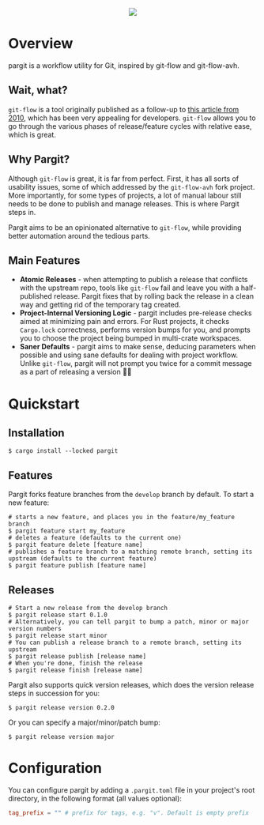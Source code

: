 <p align="center">
  <img src="https://github.com/vmalloc/pargit/blob/develop/p-logo.png?raw=true">
</p>

# Overview

pargit is a workflow utility for Git, inspired by git-flow and git-flow-avh.

## Wait, what?

`git-flow` is a tool originally published as a follow-up to [this article from 2010](https://nvie.com/posts/a-successful-git-branching-model/), which has been very appealing for developers. `git-flow` allows you to go through the various phases of release/feature cycles with relative ease, which is great.

## Why Pargit?

Although `git-flow` is great, it is far from perfect. First, it has all sorts of usability issues, some of which addressed by the `git-flow-avh` fork project. More importantly, for some types of projects, a lot of manual labour still needs to be done to publish and manage releases. This is where Pargit steps in.

Pargit aims to be an opinionated alternative to `git-flow`, while providing better automation around the tedious parts.

## Main Features

* **Atomic Releases** - when attempting to publish a release that conflicts with the upstream repo, tools like `git-flow` fail and leave you with a half-published release. Pargit fixes that by rolling back the release in a clean way and getting rid of the temporary tag created.
* **Project-Internal Versioning Logic** - pargit includes pre-release checks aimed at minimizing pain and errors. For Rust projects, it checks `Cargo.lock` correctness, performs version bumps for you, and prompts you to choose the project being bumped in multi-crate workspaces.
* **Saner Defaults** - pargit aims to make sense, deducing parameters when possible and using sane defaults for dealing with project workflow. Unlike `git-flow`, pargit will not prompt you twice for a commit message as a part of releasing a version 🤦‍♂️

# Quickstart


## Installation

```shell
$ cargo install --locked pargit
```
## Features

Pargit forks feature branches from the `develop` branch by default. To start a new feature:
```shell
# starts a new feature, and places you in the feature/my_feature branch
$ pargit feature start my_feature 
# deletes a feature (defaults to the current one)
$ pargit feature delete [feature name] 
# publishes a feature branch to a matching remote branch, setting its upstream (defaults to the current feature)
$ pargit feature publish [feature name]
```

## Releases

```shell
# Start a new release from the develop branch
$ pargit release start 0.1.0
# Alternatively, you can tell pargit to bump a patch, minor or major version numbers
$ pargit release start minor
# You can publish a release branch to a remote branch, setting its upstream
$ pargit release publish [release name]
# When you're done, finish the release
$ pargit release finish [release name]
```

Pargit also supports quick version releases, which does the version release steps in succession for you:
```shell
$ pargit release version 0.2.0
```
Or you can specify a major/minor/patch bump:
```shell
$ pargit release version major
```

# Configuration

You can configure pargit by adding a `.pargit.toml` file in your project's root directory, in the following format (all values optional):

```toml
tag_prefix = "" # prefix for tags, e.g. "v". Default is empty prefix
```